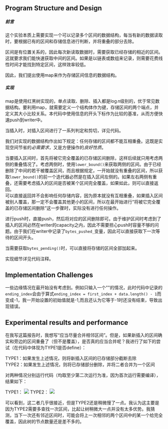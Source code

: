 ## Program Structure and Design
##### 前言
这个实验本质上需要实现一个可以记录多个区间的数据结构，每当有新的数据读取时，要根据已有的区间和存储信息进行判断，并将重叠的部分去除。

区间是有位置关系的，因此每次新读取数据时，需要获取已经存储的相近的区间。这就要求我们能快速获取中间的区间。如果是以链表或数组来记录，则需要花费线性时间才能找到特定区间，这样效率较低。

因此，我们提出使用map来作为存储区间信息的数据结构。
##### 实现
map是使用红黑树实现的，单点读取、删除、插入都是$\log n$级别的，优于常见数据结构。要利用map，就需要定义一个结构体作为键，存储区间的两个端点，并定义其大小比较关系。本代码中使用信息的开头下标作为比较的基准，从而方便快速push到writer中。

当插入时，对插入区间进行了一系列判定和剪切，详见代码。

我们对实现的数据结构作出如下规定：任何存储的区间都不能互相重叠。这既是实现空间节省的*必需要求*，又是方便操作的*良好性质*。

当要插入区间时，首先将被它完全覆盖的已存储区间删除，这样后续就只用考虑两侧的重叠情况了。考虑两侧时，使用`lower_bound()`来获取两侧的区间。由于已经删除了中间的若干被覆盖区间，而且根据规定，一开始就没有重叠的区间，所以获取`lower_bound()`的前一个迭代器必然是在插入区间左侧的。如果左右两侧有重叠，还需要考虑插入的区间是否被某个区间完全覆盖，如果如此，则可以直接返回。<br>
可以直接返回并不会影响任何存储内容，因为原本就没有互相重叠，如果插入区间被别人覆盖，那一定不会覆盖其他更小的区间，所以在最开始进行“将被它完全覆盖的已存储区间删除”这一步骤时，实际没有进行任何操作。

进行push时，直接push，然后将对应的区间删除即可。由于维护区间时考虑到了插入的区间必然在writer的capacity之内，因此不需要担心push时容量不够的问题。由于我们在writer中记录了`bytes_pushed_`变量，因此可以直接获取下一次等待的区间开头。

当需要获取`bytes_pending()`时，可以直接将存储的区间全部加起来。

实现细节详见代码注释。

## Implementation Challenges
一些边缘情况在最开始没有考虑到。例如只输入一个""的情况，此时代码中记录的`ending_index`会由于算式`ending_index = first_index + data.length() - 1`而变成-1，我一开始设置的初始值就是-1,而且还认为它等于-1时还没有结束，导致出现错误。

## Experimental results and performance
在我写这篇报告时，我想写“应当尽量合并相邻区间”。但是，如果新插入的区间确实和旁边的区间重叠了（但不是覆盖），是否真的应当合并呢？我进行了如下的尝试（在代码中体现为TYPE1是否define）：

TYPE1：如果发生上述情况，则将新插入区间的已存储部分截断去除<br>
TYPE2：如果发生上述情况，则将已存储部分删除，并将二者合并为一个区间

对两种情况分别运行代码（均取至少第二次运行为准，因为首次运行需要编译），结果如下：

TYPE1：
![](../check1-1.png)
TYPE2：
![](../check1-2.png)

可以看到，这二者几乎很接近，但是TYPE2还是稍微慢了一点。我认为这主要是因为TYPE2需要多查找一次区间，比起让树稍微大一点并没有太多优势。我猜测，当下一次还有邻近区间时，可能会将上一次相邻的两个区间中的某一个给完全覆盖，因此树的节点数量还是差不多的。

